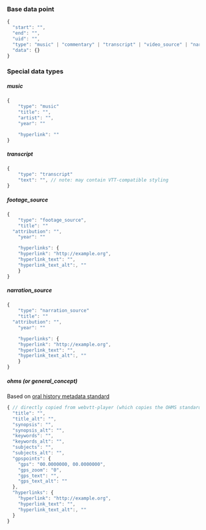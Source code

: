 ### Base data point

```jsx
{
  "start": "",
  "end": "",
  "uid": "",
  "type": "music" | "commentary" | "transcript" | "video_source" | "narration_source" | "ohms"
  "data": {}
}

```

### Special data types

##### music

```jsx
{
	"type": "music"
	"title": "",
	"artist": "",
	"year": ""

	"hyperlink": ""
}
```

##### **transcript**

```jsx
{
	"type": "transcript"
	"text": "", // note: may contain VTT-compatible styling 
}
```

##### **footage_source**

```jsx
{
	"type": "footage_source",
	"title": ""
  "attribution": "",
	"year": ""

	"hyperlinks": {
    "hyperlink": "http://example.org",
    "hyperlink_text": "",
    "hyperlink_text_alt":, ""
	}
}
```

##### **narration_source**

```jsx
{
	"type": "narration_source"
	"title": ""
  "attribution": "",
	"year": ""

	"hyperlinks": {
    "hyperlink": "http://example.org",
    "hyperlink_text": "",
    "hyperlink_text_alt":, ""
	}
}
```

##### **ohms** (or **general_concept**) 

Based on [oral history metadata standard](http://ohda.matrix.msu.edu/2014/11/indexing-interviews-in-ohms/)

```jsx
{ // directly copied from webvtt-player (which copies the OHMS standard)
  "title": "",
  "title_alt": "",
  "synopsis": "",
  "synopsis_alt": "",
  "keywords": "",
  "keywords_alt": "",
  "subjects": "",
  "subjects_alt": "",
  "gpspoints": {
    "gps": "00.0000000, 00.0000000",
    "gps_zoom": "0",
    "gps_text": "",
    "gps_text_alt": ""
  },
  "hyperlinks": {
    "hyperlink": "http://example.org",
    "hyperlink_text": "",
    "hyperlink_text_alt":, ""
  }
}
```

